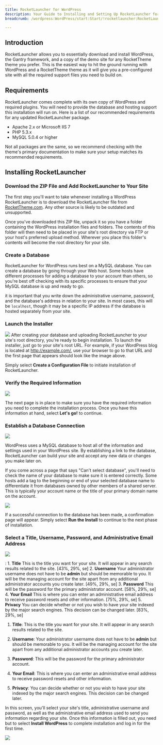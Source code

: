 ```yaml
---
title: RocketLauncher for WordPress
description: Your Guide to Installing and Setting Up RocketLauncher for WordPress
breadcrumb: /wordpress:WordPress/start:Start/!rocketlauncher:RocketLauncher

---
```


Introduction
-----

RocketLauncher allows you to essentially download and install WordPress, the Gantry framework, and a copy of the demo site for any RocketTheme theme you prefer. This is the easiest way to hit the ground running with WordPress and a RocketTheme theme as it will give you a pre-configured site with all the required support files you need to build on.

Requirements
-----

RocketLauncher comes complete with its own copy of WordPress and required plugins. You will need to provide the database and hosting support this installation will run on. Here is a list of our recommended requirements for any updated RocketLauncher package.

* Apache 2.x or Microsoft IIS 7
* PHP 5.3.x
* MySQL 5.0.4 or higher

Not all packages are the same, so we recommend checking with the theme's primary documentation to make sure your setup matches its recommended requirements.

Installing RocketLauncher
-----

### Download the ZIP File and Add RocketLauncher to Your Site

The first step you'll want to take whenever installing a WordPress RocketLauncher is to download the RocketLauncher file from [RocketTheme.com][rockettheme]. Any other source is likely to be outdated and unsupported. 

Once you've downloaded this ZIP file, unpack it so you have a folder containing the WordPress installation files and folders. The contents of this folder will then need to be placed in your site's root directory via FTP or your host's preferred upload method. Wherever you place this folder's contents will become the root directory for your site.

### Create a Database
RocketLauncher for WordPress runs best on a MySQL database. You can create a database by going through your Web host. Some hosts have different processes for adding a database to your account than others, so you're best off checking with its specific processes to ensure that your MySQL database is up and ready to go.

it is important that you write down the administrative username, password, and the database's address in relation to your site. In most cases, this will be `localhost`, though it may be a specific IP address if the database is hosted separately from your site.

### Launch the Installer
![][rocketlauncher1]
After creating your database and uploading RocketLauncher to your site's root directory, you're ready to begin installation. To launch the installer, just go to your site's root URL. For example, if your WordPress blog is located at http://example.com/, use your browser to go to that URL and the first page that appears should look like the image above.

Simply select **Create a Configuration File** to initiate installation of RocketLauncher. 

### Verify the Required Information

![][rocketlauncher2]

The next page is in place to make sure you have the required information you need to complete the installation process. Once you have this information at hand, select **Let's go!** to continue.

### Establish a Database Connection

![][rocketlauncher3]

WordPress uses a MySQL database to host all of the information and settings used in your WordPress site. By establishing a link to the database, RocketLauncher can build your site and accept any new data or changes you make later on.

If you come across a page that says "Can't select database", you'll need to check the name of your database to make sure it is entered correctly. Some hosts add a tag to the beginning or end of your selected database name to differentiate it from databases owned by other members of a shared server. This is typically your account name or the title of your primary domain name on the account.

![][rocketlauncher4]

If a successful connection to the database has been made, a confirmation page will appear. Simply select **Run the Install** to continue to the next phase of installation.

### Select a Title, Username, Password, and Administrative Email Address

![][rocketlauncher5]

:   1. **Title** This is the title you want for your site. It will appear in any search results related to the site. [43%, 29%, se]
    2. **Username** Your administrator username does not have to be **admin** but should be memorable to you. It will be the managing account for the site apart from any additional administrator accounts you create later. [49%, 29%, se]
    3. **Password** This will be the password for the primary administrator account. [58%, 29%, se]
    4. **Your Email** This is where you can enter an administrative email address to receive password resets and other information. [75%, 29%, se]
    5. **Privacy** You can decide whether or not you wish to have your site indexed by the major search engines. This decision can be changed later. [83%, 29%, se]

1. **Title**: This is the title you want for your site. It will appear in any search results related to the site.

2. **Username**: Your administrator username does not have to be **admin** but should be memorable to you. It will be the managing account for the site apart from any additional administrator accounts you create later.

3. **Password**: This will be the password for the primary administrator account.

4. **Your Email**: This is where you can enter an administrative email address to receive password resets and other information.

5. **Privacy**: You can decide whether or not you wish to have your site indexed by the major search engines. This decision can be changed later.

In this screen, you'll select your site's title, administrative username and password, as well as the administrative email address used to send you information regarding your site. Once this information is filled out, you need but to select **Install WordPress** to complete installation and log in for the first time.

![][rocketlauncher6]

[rockettheme]: http://rockettheme.com
[rocketlauncher1]: assets/wp_rocketlauncher_1.jpeg
[rocketlauncher2]: assets/wp_rocketlauncher_2.jpeg
[rocketlauncher3]: assets/wp_rocketlauncher_3.jpeg
[rocketlauncher4]: assets/wp_rocketlauncher_4.jpeg
[rocketlauncher5]: assets/wp_rocketlauncher_5.jpeg
[rocketlauncher6]: assets/wp_rocketlauncher_6.jpeg